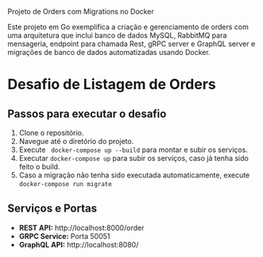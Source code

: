 Projeto de Orders com Migrations no Docker

Este projeto em Go exemplifica a criação e gerenciamento de orders com uma arquitetura que inclui banco de dados MySQL, RabbitMQ para mensageria, 
endpoint para chamada Rest, gRPC server e GraphQL server e migrações de banco de dados automatizadas usando Docker.
# Desafio de Listagem de Orders

## Passos para executar o desafio

1. Clone o repositório.
2. Navegue até o diretório do projeto.
3. Execute ` docker-compose up --build` para montar e subir os serviços.
4. Executar `docker-compose up` para subir os serviços, caso já tenha sido feito o build.
4. Caso a migração não tenha sido executada automaticamente, execute `docker-compose run migrate`

## Serviços e Portas

- **REST API:** http://localhost:8000/order
- **GRPC Service:** Porta 50051
- **GraphQL API:** http://localhost:8080/
